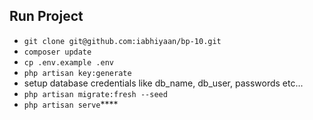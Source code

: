 ## Run Project

- `git clone git@github.com:iabhiyaan/bp-10.git`
- `composer update`
- `cp .env.example .env`
- `php artisan key:generate`
- setup database credentials like db_name, db_user, passwords etc...
- `php artisan migrate:fresh --seed`
- `php artisan serve`****

